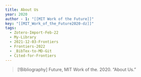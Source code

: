 ```yaml
---
title: About Us
year: 2020
author - 1: "[[MIT Work of the Future]]"
key: "[[MIT_Work_of_the_Future2020-dz]]"
tags:
  - Zotero-Import-Feb-22
  - My-Library
  - 2021-12-03-Frontiers
  - Frontiers-2022
  - _BibTex-to-MD-Git
  - Cited-for-Frontiers
---
```


> [!Bibliography]
> Future, MIT Work of the. 2020. “About Us.”